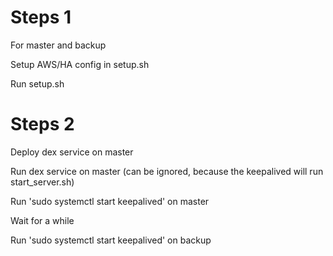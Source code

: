# Steps 1

For master and backup

Setup AWS/HA config in setup.sh

Run setup.sh

# Steps 2

Deploy dex service on master

Run dex service on master (can be ignored, because the keepalived will run start_server.sh)

Run 'sudo systemctl start keepalived' on master

Wait for a while

Run 'sudo systemctl start keepalived' on backup
